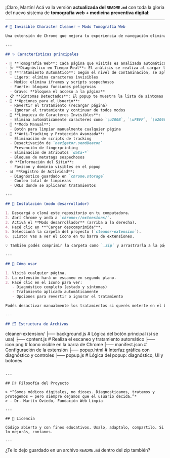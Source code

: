 ¡Claro, Martín! Acá va la versión **actualizada del `README.md`** con toda la gloria del nuevo sistema de **tomografía web + medicina preventiva digital**:

---

```markdown
# 🧠 Invisible Character Cleaner — Modo Tomografía Web

Una extensión de Chrome que mejora tu experiencia de navegación eliminando caracteres invisibles, bloqueando rastreadores ocultos y aplicando medicina preventiva digital para protegerte de sitios web contaminados.

---

## ✨ Características principales

- 🔬 **Tomografía Web**: Cada página que visitás es analizada automáticamente para detectar síntomas de contaminación (tracking, iframes ocultos, fingerprinting, etc.).
- 🩺 **Diagnóstico en Tiempo Real**: El análisis se realiza al cargar la página y los resultados están listos al abrir el popup.
- 💉 **Tratamiento Automático**: Según el nivel de contaminación, se aplican distintos niveles de limpieza:
  - Ligero: elimina caracteres invisibles
  - Medio: elimina iframes y scripts sospechosos
  - Fuerte: bloquea funciones peligrosas
  - Grave: **bloquea el acceso a la página**
- 📋 **Síntomas Detectados**: El popup te muestra la lista de síntomas con su gravedad y puntaje.
- 🔄 **Opciones para el Usuario**:
  - Revertir el tratamiento (recargar página)
  - Ignorar el tratamiento y continuar de todos modos
- 🧽 **Limpieza de Caracteres Invisibles**:
  - Elimina automáticamente caracteres como `\u200B`, `\uFEFF`, `\u2060`, etc.
- 🧼 **Modo Manual**:
  - Botón para limpiar manualmente cualquier página
- 🔐 **Anti-Tracking y Protección Avanzada**:
  - Eliminación de scripts de tracking
  - Desactivación de `navigator.sendBeacon`
  - Prevención de fingerprinting
  - Eliminación de atributos `data-*`
  - Bloqueo de metatags sospechosos
- 🌐 **Información del Sitio**:
  - Favicon y dominio visibles en el popup
- 📊 **Registro de Actividad**:
  - Diagnóstico guardado en `chrome.storage`
  - Conteo total de limpiezas
  - URLs donde se aplicaron tratamientos

---

## 🧩 Instalación (modo desarrollador)

1. Descargá o cloná este repositorio en tu computadora.
2. Abrí Chrome y andá a `chrome://extensions/`.
3. Activá el **Modo desarrollador** (arriba a la derecha).
4. Hacé clic en **"Cargar descomprimida"**.
5. Seleccioná la carpeta del proyecto (`cleaner-extension`).
6. ¡Listo! Vas a ver el ícono en tu barra de extensiones.

💡 También podés comprimir la carpeta como `.zip` y arrastrarla a la página de extensiones con modo desarrollador activado.

---

## 🚀 Cómo usar

1. Visitá cualquier página.
2. La extensión hará un escaneo en segundo plano.
3. Hacé clic en el ícono para ver:
   - Diagnóstico completo (estado y síntomas)
   - Tratamiento aplicado automáticamente
   - Opciones para revertir o ignorar el tratamiento

Podés desactivar manualmente los tratamientos si querés meterte en el barro. 😉

---

## 🗂️ Estructura de Archivos

```

cleaner-extension/
├── background.js         # Lógica del botón principal (si se usa)
├── content.js            # Realiza el escaneo y tratamiento automático
├── icon.png              # Ícono visible en la barra de Chrome
├── manifest.json         # Configuración de la extensión
├── popup.html            # Interfaz gráfica con diagnóstico y controles
├── popup.js              # Lógica del popup: diagnóstico, UI y botones

```

---

## 👨‍⚕️ Filosofía del Proyecto

> *“Somos médicos digitales, no dioses. Diagnosticamos, tratamos y protegemos — pero siempre dejamos que el usuario decida.”*  
> — Dr. Martín Oviedo, Fundación Web Limpia

---

## 📃 Licencia

Código abierto y con fines educativos. Usalo, adaptalo, compartilo. Si lo mejorás, contanos.

---

```

¿Te lo dejo guardado en un archivo `README.md` dentro del zip también?
